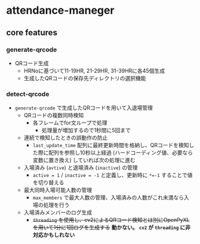# attendance-maneger

## core features

### generate-qrcode
- QRコード生成
    - HRNoに基づいて11-19HR, 21-29HR, 31-39HRに各45個生成
    - 生成したQRコードの保存先ディレクトリの選択機能

### detect-qrcode
- `generate-qrcode` で生成したQRコードを用いて入退場管理
    - QRコードの複数同時検知
        - 各フレームでfor文ループで処理
            - 処理量が増加するので1秒間に5回まで
    - 連続で検知したときの誤動作の防止
        - `last_update_time` 配列に最終更新時間を格納し、QRコードを検知した際に配列を参照し10秒以上経過 (ハードコーディング値、必要なら変数に置き換え) していれば次の処理に進む
    - 入場済み (`avtive`) と退場済み (`inactive`) の管理
        - `active = 1` / `inactive = -1` と定義し、更新時に `*=-1` することで値を切り替える
    - 最大同時入場可能人数の管理
        - `max_members` で最大人数の管理、入場済みの人数がこれ未満なら入場の処理を行う
    - 入場済みメンバーのログ生成
        - ~~`threading` を使用し、cv2によるQRコード検知とは別にOpenPyXLを用いて1分に1回ログを生成する~~ **動かない。 `cv2` が `threading` に非対応かもしれない**
